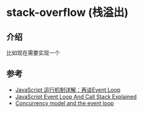 # stack-overflow (栈溢出)

## 介绍

比如现在需要实现一个

## 参考

- [JavaScript 运行机制详解：再谈Event Loop](http://www.ruanyifeng.com/blog/2014/10/event-loop.html)
- [JavaScript Event Loop And Call Stack Explained](https://felixgerschau.com/javascript-event-loop-call-stack/)
- [Concurrency model and the event loop](https://developer.mozilla.org/en-US/docs/Web/JavaScript/EventLoop#runtime_concepts)

